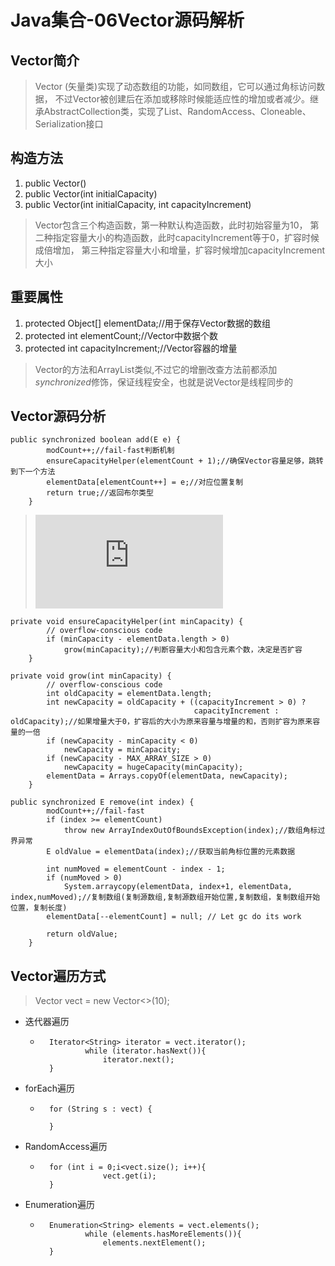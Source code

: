 # Java集合-06Vector源码解析

## Vector简介
> Vector (矢量类)实现了动态数组的功能，如同数组，它可以通过角标访问数据，
不过Vector被创建后在添加或移除时候能适应性的增加或者减少。继承AbstractCollection类，实现了List、RandomAccess、Cloneable、Serialization接口

## 构造方法
1. public Vector()
2. public Vector(int initialCapacity)
3. public Vector(int initialCapacity, int capacityIncrement)
> Vector包含三个构造函数，第一种默认构造函数，此时初始容量为10，
第二种指定容量大小的构造函数，此时capacityIncrement等于0，扩容时候成倍增加，
第三种指定容量大小和增量，扩容时候增加capacityIncrement大小

## 重要属性
1. protected Object[] elementData;//用于保存Vector数据的数组
2. protected int elementCount;//Vector中数据个数
3. protected int capacityIncrement;//Vector容器的增量

>Vector的方法和ArrayList类似,不过它的增删改查方法前都添加*synchronized*修饰，保证线程安全，也就是说Vector是线程同步的

## Vector源码分析
```
public synchronized boolean add(E e) {
        modCount++;//fail-fast判断机制
        ensureCapacityHelper(elementCount + 1);//确保Vector容量足够，跳转到下一个方法
        elementData[elementCount++] = e;//对应位置复制
        return true;//返回布尔类型
    }
``` 
>![fail-fast(快速失败)机制](https://github.com/Jzedy/Z-books/blob/master/src/main/doc/baseJava/collections/Java%E9%9B%86%E5%90%88-05fail-fast(%E5%BF%AB%E9%80%9F%E5%A4%B1%E8%B4%A5)%E6%9C%BA%E5%88%B6%E5%8E%9F%E7%90%86%E5%8F%8A%E8%A7%A3%E5%86%B3%E6%96%B9%E6%B3%95.md)
```
private void ensureCapacityHelper(int minCapacity) {
        // overflow-conscious code
        if (minCapacity - elementData.length > 0)
            grow(minCapacity);//判断容量大小和包含元素个数，决定是否扩容
    }
```
```
private void grow(int minCapacity) {
        // overflow-conscious code
        int oldCapacity = elementData.length;
        int newCapacity = oldCapacity + ((capacityIncrement > 0) ?
                                         capacityIncrement : oldCapacity);//如果增量大于0，扩容后的大小为原来容量与增量的和，否则扩容为原来容量的一倍
        if (newCapacity - minCapacity < 0)
            newCapacity = minCapacity;
        if (newCapacity - MAX_ARRAY_SIZE > 0)
            newCapacity = hugeCapacity(minCapacity);
        elementData = Arrays.copyOf(elementData, newCapacity);
    }
```

```
public synchronized E remove(int index) {
        modCount++;//fail-fast
        if (index >= elementCount)
            throw new ArrayIndexOutOfBoundsException(index);//数组角标过界异常
        E oldValue = elementData(index);//获取当前角标位置的元素数据

        int numMoved = elementCount - index - 1;
        if (numMoved > 0)
            System.arraycopy(elementData, index+1, elementData, index,numMoved);//复制数组(复制源数组,复制源数组开始位置,复制数组，复制数组开始位置，复制长度)
        elementData[--elementCount] = null; // Let gc do its work

        return oldValue;
    }
```

## Vector遍历方式
> Vector<String> vect = new Vector<>(10);
- 迭代器遍历
    - ```
        Iterator<String> iterator = vect.iterator();
                while (iterator.hasNext()){
                    iterator.next();
        }
        ```
- forEach遍历
    - ```
        for (String s : vect) {
        
        }
        ```
- RandomAccess遍历
    - ```
        for (int i = 0;i<vect.size(); i++){
                    vect.get(i);
        }
        ```

- Enumeration遍历
    - ```
        Enumeration<String> elements = vect.elements();
                while (elements.hasMoreElements()){
                    elements.nextElement();
        }
        ```


